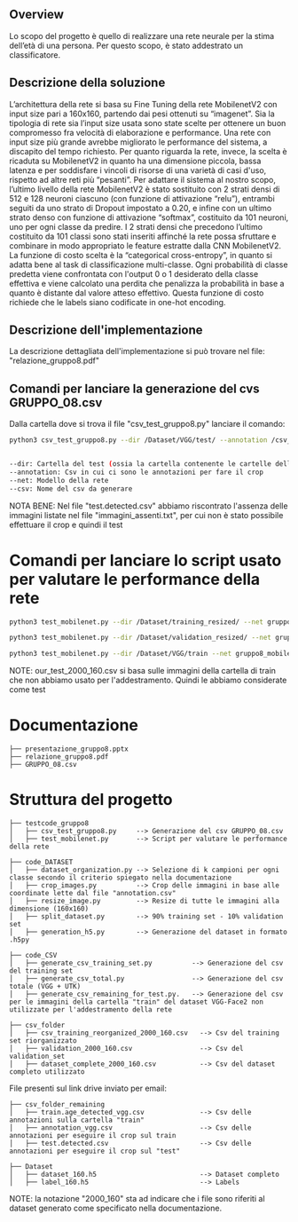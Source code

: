 ## Overview
Lo scopo del progetto è quello di realizzare una rete neurale per la stima dell’età di una persona. Per questo scopo, è stato addestrato un classificatore.

## Descrizione della soluzione
L’architettura della rete si basa su Fine Tuning della rete MobilenetV2 con input size pari a 160x160, partendo dai pesi ottenuti su “imagenet”. Sia la tipologia di rete sia l’input size usata sono state scelte per ottenere un buon compromesso fra velocità di elaborazione e performance. Una rete con input size più grande avrebbe migliorato le performance del sistema, a discapito del tempo richiesto. Per quanto riguarda la rete, invece, la scelta è ricaduta su MobilenetV2 in quanto ha una dimensione piccola, bassa latenza e per soddisfare i vincoli di risorse di una varietà di casi d'uso, rispetto ad altre reti più “pesanti”.
Per adattare il sistema al nostro scopo, l’ultimo livello della rete MobilenetV2 è stato sostituito con 2 strati densi di 512 e 128 neuroni ciascuno (con funzione di attivazione “relu”), entrambi seguiti da uno strato di Dropout impostato a 0.20, e infine con un ultimo strato denso con funzione di attivazione “softmax”, costituito da 101 neuroni, uno per ogni classe da predire. I 2 strati densi che precedono l’ultimo costituito da 101 classi sono stati inseriti affinché la rete possa sfruttare e combinare in modo appropriato le feature estratte dalla CNN MobilenetV2.
La funzione di costo scelta è la “categorical cross-entropy”, in quanto si adatta bene al task di classificazione multi-classe. Ogni probabilità di classe predetta viene confrontata con l'output 0 o 1 desiderato della classe effettiva e viene calcolato una perdita che penalizza la probabilità in base a quanto è distante dal valore atteso effettivo. Questa funzione di costo richiede che le labels siano codificate in one-hot encoding.

## Descrizione dell'implementazione
La descrizione dettagliata dell'implementazione si può trovare nel file: "relazione_gruppo8.pdf"

## Comandi per lanciare la generazione del cvs GRUPPO_08.csv
Dalla cartella dove si trova il file "csv_test_gruppo8.py" lanciare il comando:

```bash
python3 csv_test_gruppo8.py --dir /Dataset/VGG/test/ --annotation /csv_folder/test.detected.csv --net gruppo8_mobilenet.h5 --csv GRUPPO_08.csv


--dir: Cartella del test (ossia la cartella contenente le cartelle delle identità
--annotation: Csv in cui ci sono le annotazioni per fare il crop
--net: Modello della rete
--csv: Nome del csv da generare 
```
NOTA BENE: Nel file "test.detected.csv" abbiamo riscontrato l'assenza delle immagini listate nel file "immagini_assenti.txt", per cui non è stato possibile effettuare il crop e quindi il test  

# Comandi per lanciare lo script usato per valutare le performance della rete

```bash
python3 test_mobilenet.py --dir /Dataset/training_resized/ --net gruppo8_mobilenet.h5 --csv_input /csv_folder/csv_training_reorganized_2000_160.csv

python3 test_mobilenet.py --dir /Dataset/validation_resized/ --net gruppo8_mobilenet.h5 --csv_input /csv_folder/validation_2000_160.csv

python3 test_mobilenet.py --dir /Dataset/VGG/train --net gruppo8_mobilenet.h5 --csv_input /csv_folder/our_test_2000_160.csv
```

NOTE: our_test_2000_160.csv si basa sulle immagini della cartella di train che non abbiamo usato per l'addestramento. Quindi le abbiamo considerate come test


# Documentazione
```
├── presentazione_gruppo8.pptx
├── relazione_gruppo8.pdf
├── GRUPPO_08.csv
```
# Struttura del progetto
```
├── testcode_gruppo8
│   ├── csv_test_gruppo8.py     --> Generazione del csv GRUPPO_08.csv
│   ├── test_mobilenet.py       --> Script per valutare le performance della rete
 
├── code_DATASET
│   ├── dataset_organization.py --> Selezione di k campioni per ogni classe secondo il criterio spiegato nella documentazione
│   ├── crop_images.py          --> Crop delle immagini in base alle coordinate lette dal file "annotation.csv"
│   ├── resize_image.py         --> Resize di tutte le immagini alla dimensione (160x160)
│   ├── split_dataset.py        --> 90% training set - 10% validation set
│   ├── generation_h5.py        --> Generazione del dataset in formato .h5py

├── code_CSV
│   ├── generate_csv_training_set.py          --> Generazione del csv del training set
│   ├── generate_csv_total.py                 --> Generazione del csv totale (VGG + UTK)
│   ├── generate_csv_remaining_for_test.py.   --> Generazione del csv per le immagini della cartella "train" del dataset VGG-Face2 non utilizzate per l'addestramento della rete

├── csv_folder
│   ├── csv_training_reorganized_2000_160.csv   --> Csv del training set riorganizzato
│   ├── validation_2000_160.csv                 --> Csv del validation_set
│   ├── dataset_complete_2000_160.csv           --> Csv del dataset completo utilizzato
```
File presenti sul link drive inviato per email:
```
├── csv_folder_remaining
│   ├── train.age_detected_vgg.csv              --> Csv delle annotazioni sulla cartella "train"
│   ├── annotation_vgg.csv                      --> Csv delle annotazioni per eseguire il crop sul train 
│   ├── test.detected.csv                       --> Csv delle annotazioni per eseguire il crop sul "test"

├── Dataset
│   ├── dataset_160.h5                          --> Dataset completo
│   ├── label_160.h5                            --> Labels
```



NOTE: la notazione "2000_160" sta ad indicare che i file sono riferiti al dataset generato come specificato nella documentazione. 

